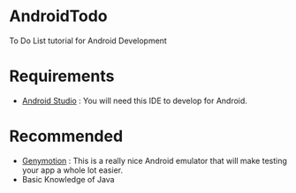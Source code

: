 # AndroidTodo
To Do List tutorial for Android Development
# Requirements
- [Android Studio](https://developer.android.com/sdk/index.html) : You will need this IDE to develop for Android.
# Recommended
- [Genymotion](https://www.genymotion.com) : This is a really nice Android emulator that will make testing your app a whole lot easier.
- Basic Knowledge of Java
